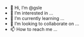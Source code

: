 - 👋 Hi, I’m @gsle
- 👀 I’m interested in ...
- 🌱 I’m currently learning ...
- 💞️ I’m looking to collaborate on ...
- 📫 How to reach me ...

<!---
gsle/gsle is a ✨ special ✨ repository because its `README.md` (this file) appears on your GitHub profile.
You can click the Preview link to take a look at your changes.
--->
